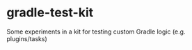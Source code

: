 gradle-test-kit
===============

Some experiments in a kit for testing custom Gradle logic (e.g. plugins/tasks)